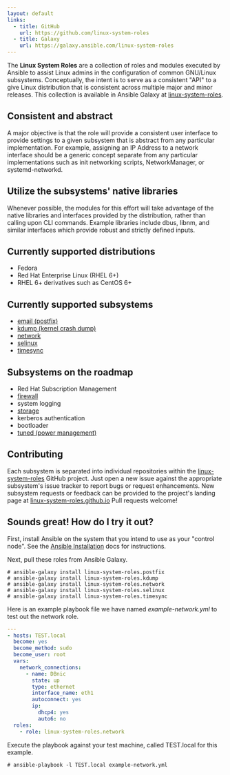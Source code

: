 ```yaml
---
layout: default
links:
  - title: GitHub
    url: https://github.com/linux-system-roles
  - title: Galaxy
    url: https://galaxy.ansible.com/linux-system-roles
---
```

The **Linux System Roles** are a collection of roles and modules executed by
Ansible to assist Linux admins in the configuration of common GNU/Linux
subsystems. Conceptually, the intent is to serve as a consistent "API" to a
give Linux distribution that is consistent across multiple major and minor
releases. This collection is available in Ansible Galaxy at
[linux-system-roles](https://galaxy.ansible.com/linux-system-roles/).

## Consistent and abstract

A major objective is that the role will provide a consistent user interface to
provide settings to a given subsystem that is abstract from any particular
implementation.  For example, assigning an IP Address to a network interface
should be a generic concept separate from any particular implementations such
as init networking scripts, NetworkManager, or systemd-networkd.

## Utilize the subsystems' native libraries
Whenever possible, the modules for this effort will take advantage of the
native libraries and interfaces provided by the distribution, rather than
calling upon CLI commands.  Example libraries include dbus, libnm, and similar
interfaces which provide robust and strictly defined inputs.

## Currently supported distributions

- Fedora
- Red Hat Enterprise Linux (RHEL 6+)
- RHEL 6+ derivatives such as CentOS 6+

## Currently supported subsystems

- [email (postfix)](https://galaxy.ansible.com/linux-system-roles/postfix/)
- [kdump (kernel crash dump)](https://galaxy.ansible.com/linux-system-roles/kdump/)
- [network](https://galaxy.ansible.com/linux-system-roles/network/)
- [selinux](https://galaxy.ansible.com/linux-system-roles/selinux/)
- [timesync](https://galaxy.ansible.com/linux-system-roles/timesync/)

## Subsystems on the roadmap

- Red Hat Subscription Management
- [firewall](https://galaxy.ansible.com/linux-system-roles/firewall/)
- system logging
- [storage](https://galaxy.ansible.com/linux-system-roles/storage/)
- kerberos authentication
- bootloader
- [tuned (power management)](https://galaxy.ansible.com/linux-system-roles/tuned/)

## Contributing

Each subsystem is separated into individual repositories within the
[linux-system-roles](https://github.com/linux-system-roles) GitHub project.
Just open a new issue against the appropriate subsystem's issue tracker to
report bugs or request enhancements.  New subsystem requests or feedback can be
provided to the project's landing page at
[linux-system-roles.github.io](https://linux-system-roles.github.io) Pull
requests welcome!

## Sounds great! How do I try it out?

First, install Ansible on the system that you intend to use as your "control
node".  See the [Ansible Installation](https://docs.ansible.com/ansible/intro_installation.html#installation)
docs for instructions.

Next, pull these roles from Ansible Galaxy.

```
# ansible-galaxy install linux-system-roles.postfix
# ansible-galaxy install linux-system-roles.kdump
# ansible-galaxy install linux-system-roles.network
# ansible-galaxy install linux-system-roles.selinux
# ansible-galaxy install linux-system-roles.timesync
```

Here is an example playbook file we have named <em>example-network.yml</em> to
test out the network role.

```yaml
---
- hosts: TEST.local
  become: yes
  become_method: sudo
  become_user: root
  vars:
    network_connections:
      - name: DBnic
        state: up
        type: ethernet
        interface_name: eth1
        autoconnect: yes
        ip:
          dhcp4: yes
          auto6: no
  roles:
    - role: linux-system-roles.network
```

Execute the playbook against your test machine, called TEST.local for this
example.

```
# ansible-playbook -l TEST.local example-network.yml
```
